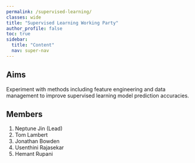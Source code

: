 ```yaml
---
permalink: /supervised-learning/
classes: wide
title: "Supervised Learning Working Party"
author_profile: false
toc: true
sidebar:
  title: "Content"
  nav: super-nav
---
```


## Aims
Experiment with methods including feature engineering and data management to improve supervised learning model prediction accuracies.

## Members
1. Neptune Jin (Lead) 
2. Tom Lambert
3. Jonathan Bowden 
4. Usenthini Rajasekar 
5. Hemant Rupani


